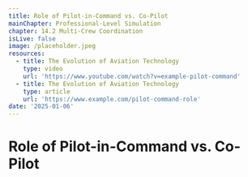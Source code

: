 ```yaml
---
title: Role of Pilot-in-Command vs. Co-Pilot
mainChapter: Professional-Level Simulation
chapter: 14.2 Multi-Crew Coordination
isLive: false
image: /placeholder.jpeg
resources:
  - title: The Evolution of Aviation Technology
    type: video
    url: 'https://www.youtube.com/watch?v=example-pilot-command'
  - title: The Evolution of Aviation Technology
    type: article
    url: 'https://www.example.com/pilot-command-role'
date: '2025-01-06'
---
```


# Role of Pilot-in-Command vs. Co-Pilot
